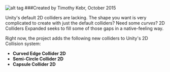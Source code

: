 ![alt tag](http://i.imgur.com/l1iqIHh.png)
###Created by Timothy Kebr, October 2015

Unity's default 2D colliders are lacking. The shape you want is very complicated to create with just the default colliders? Need some *curves*? 2D Colliders Expanded seeks to fill some of those gaps in a native-feeling way.

Right now, the project adds the following new colliders to Unity's 2D Collision system:
  - **Curved Edge Collider 2D**
  - **Semi-Circle Collider 2D**
  - **Capsule Collider 2D**
